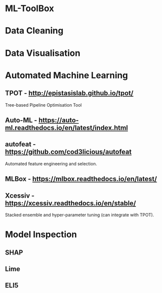 # ML-ToolBox

# Data Cleaning

# Data Visualisation

# Automated Machine Learning

## TPOT - http://epistasislab.github.io/tpot/
Tree-based Pipeline Optimisation Tool

## Auto-ML - https://auto-ml.readthedocs.io/en/latest/index.html

## autofeat - https://github.com/cod3licious/autofeat
Automated feature engineering and selection.


## MLBox - https://mlbox.readthedocs.io/en/latest/

## Xcessiv - https://xcessiv.readthedocs.io/en/stable/
Stacked ensemble and hyper-parameter tuning (can integrate with TPOT).

# Model Inspection

## SHAP

## Lime

## ELI5
